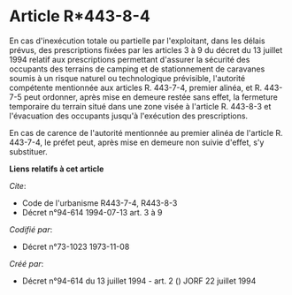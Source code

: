 # Article R*443-8-4

En cas d'inexécution totale ou partielle par l'exploitant, dans les délais prévus, des prescriptions fixées par les articles
3 à 9 du décret du 13 juillet 1994 relatif aux prescriptions permettant d'assurer la sécurité des occupants des terrains de
camping et de stationnement de caravanes soumis à un risque naturel ou technologique prévisible, l'autorité compétente
mentionnée aux articles R. 443-7-4, premier alinéa, et R. 443-7-5 peut ordonner, après mise en demeure restée sans effet, la
fermeture temporaire du terrain situé dans une zone visée à l'article R. 443-8-3 et l'évacuation des occupants jusqu'à
l'exécution des prescriptions.

En cas de carence de l'autorité mentionnée au premier alinéa de l'article R. 443-7-4, le préfet peut, après mise en demeure
non suivie d'effet, s'y substituer.

**Liens relatifs à cet article**

_Cite_:

  - Code de l'urbanisme R443-7-4, R443-8-3
  - Décret n°94-614 1994-07-13 art. 3 à 9

_Codifié par_:

  - Décret n°73-1023 1973-11-08

_Créé par_:

  - Décret n°94-614 du 13 juillet 1994 - art. 2 () JORF 22 juillet 1994
